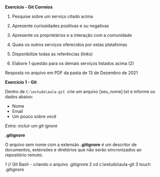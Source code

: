**Exercício - Git Correios**

1. Pesquise sobre um serviço citado acima

2. Apresente curiosidades positivas e ou negativas

3. Apresente os proprietários e a interação com a comunidade

4. Quais os outros serviços oferecidos por estas platafomas

5. Disponibilize todas as referências (links)

6. Elabore 1 questão para os demais serviços listados acima (2)

Resposta no arquivo em PDF da pasta de 13 de Dezembro de 2021



**Exercício 1 - Git**

Dentro de  `C:\estudo\aula-git `crie um arquivo [seu_nome].txt e informe os dados abaixo:

- Nome
- Email
- Um pouco sobre você



*Extra: incluir um git ignore*

**.gitignore**

O arquivo sem nome com a extensão **.gitignore** é um descritor de documentos, extensões e diretórios que não serão sincronizados ao repositório remoto.

1 // Git Bash - criando o arquivo .gitignore
2 cd c:\estudo\aula-git
3 touch .gitignore
